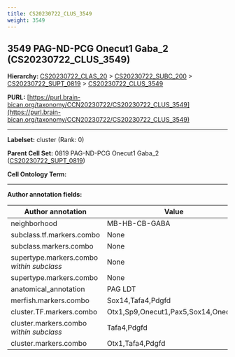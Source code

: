 ```yaml
---
title: CS20230722_CLUS_3549
weight: 3549
---
```

## 3549 PAG-ND-PCG Onecut1 Gaba_2 (CS20230722_CLUS_3549)
<b>Hierarchy: </b>
[CS20230722_CLAS_20](../CS20230722_CLAS_20) >
[CS20230722_SUBC_200](../CS20230722_SUBC_200) >
[CS20230722_SUPT_0819](../CS20230722_SUPT_0819) >
[CS20230722_CLUS_3549](../CS20230722_CLUS_3549)

**PURL:** [https://purl.brain-bican.org/taxonomy/CCN20230722/CS20230722_CLUS_3549](https://purl.brain-bican.org/taxonomy/CCN20230722/CS20230722_CLUS_3549)

---


**Labelset:** cluster (Rank: 0)

**Parent Cell Set:** 0819 PAG-ND-PCG Onecut1 Gaba_2 ([CS20230722_SUPT_0819](../CS20230722_SUPT_0819))



**Cell Ontology Term:** 

[MARKER GENES.]: #


---

[TRANSFERRED ANNOTATIONS.]: #


[AUTHOR ANNOTATION FIELDS.]: #


**Author annotation fields:**

| Author annotation | Value |
|-------------------|-------|
|neighborhood|MB-HB-CB-GABA|
|subclass.tf.markers.combo|None|
|subclass.markers.combo|None|
|supertype.markers.combo _within subclass_|None|
|supertype.markers.combo|None|
|anatomical_annotation|PAG LDT|
|merfish.markers.combo|Sox14,Tafa4,Pdgfd|
|cluster.TF.markers.combo|Otx1,Sp9,Onecut1,Pax5,Sox14,Onecut2|
|cluster.markers.combo _within subclass_|Tafa4,Pdgfd|
|cluster.markers.combo|Otx1,Tafa4,Pdgfd|
